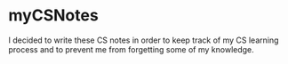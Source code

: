 # myCSNotes
I decided to write these CS notes in order to keep track of my CS learning process and to prevent me from forgetting some of my knowledge.
